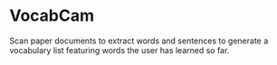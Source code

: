 # VocabCam
Scan paper documents to extract words and sentences to generate a vocabulary list featuring words the user has learned so far.
